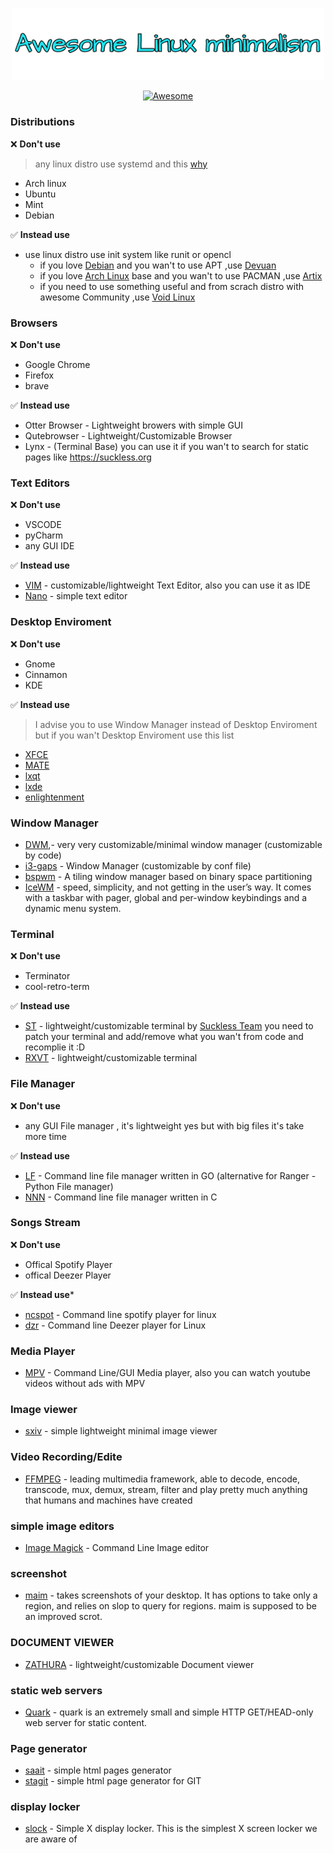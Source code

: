 <p align="center"><img width="500" src="icons/linuxm.png"> </img></p>
<p align="center">
  <a href="https://awesome.re">
		<img src="https://awesome.re/badge.svg" alt="Awesome">
	</a>
</p>

### Distributions
:x: **Don't use** <br>
> any linux distro use systemd and this [why](https://suckless.org/sucks/systemd/)
- Arch linux
- Ubuntu
- Mint
- Debian

✅ **Instead use** <br>
* use linux distro use init system like runit or opencl
  - if you love [Debian](https://www.debian.org/) and you wan't to use APT ,use [Devuan](https://www.devuan.org/)
  - if you love [Arch Linux](https://archlinux.org) base and you wan't to use PACMAN ,use [Artix](https://artixlinux.org/) 
  - if you need to use something useful and from scrach distro with awesome Community ,use [Void Linux](https://voidlinux.org)

### Browsers <br>
:x: **Don't use**
- Google Chrome
- Firefox
- brave

✅ **Instead use**  <br>
- Otter Browser - Lightweight browers with simple GUI
- Qutebrowser - Lightweight/Customizable Browser 
- Lynx - (Terminal Base) you can use it if you wan't to search for static pages like https://suckless.org

### Text Editors <br>
:x: **Don't use**
- VSCODE
- pyCharm
- any GUI IDE

✅ **Instead use**  <br>
- [VIM](https://www.vim.org/) - customizable/lightweight Text Editor, also you can use it as IDE
- [Nano](https://www.nano-editor.org/) - simple text editor

### Desktop Enviroment <br>
:x: **Don't use**
- Gnome
- Cinnamon
- KDE

✅ **Instead use**  <br>

> I advise you to use Window Manager instead of Desktop Enviroment but if you wan't Desktop Enviroment use this list

- [XFCE](https://www.xfce.org/)
- [MATE](https://mate-desktop.org/)
- [lxqt](https://lxqt-project.org/)
- [lxde](http://www.lxde.org/)
- [enlightenment](https://www.enlightenment.org/)

### Window Manager <br>
- [DWM](https://dwm.suckless.org/),- very very customizable/minimal window manager (customizable by code)
- [i3-gaps](https://github.com/Airblader/i3) - Window Manager (customizable by conf file)
- [bspwm](https://github.com/baskerville/bspwm) - A tiling window manager based on binary space partitioning
- [IceWM](https://ice-wm.org/) - speed, simplicity, and not getting in the user’s way. It comes with a taskbar with pager, global and per-window keybindings and a dynamic menu system.

### Terminal <br>
:x: **Don't use**
- Terminator
- cool-retro-term

✅ **Instead use**  <br>
- [ST](https://st.suckless.org) - lightweight/customizable terminal by [Suckless Team](https://suckless.org) you need to patch your terminal and add/remove what you wan't from code and recomplie it :D
- [RXVT](https://wiki.archlinux.org/title/Rxvt-unicode) - lightweight/customizable terminal


### File Manager <br>
:x: **Don't use** <br>
- any GUI File manager , it's lightweight yes but with big files it's take more time 

✅ **Instead use**  <br>
- [LF](https://github.com/gokcehan/lf) - Command line file manager written in GO (alternative for Ranger - Python File manager)
- [NNN](https://github.com/jarun/nnn) - Command line file manager written in C

### Songs Stream <br>
:x: **Don't use**
- Offical Spotify Player
- offical Deezer Player
 
✅ **Instead use*** <br>
- [ncspot](https://github.com/hrkfdn/ncspot) - Command line spotify player for linux 
- [dzr](https://github.com/yne/dzr) - Command line Deezer player for Linux

### Media Player <br>
* [MPV](https://github.com/mpv-player/mpv) - Command Line/GUI Media player, also you can watch youtube videos without ads with MPV
### Image viewer <br>
- [sxiv](https://github.com/muennich/sxiv) - simple lightweight minimal image viewer

### Video Recording/Edite
- [FFMPEG](https://www.ffmpeg.org/) - leading multimedia framework, able to decode, encode, transcode, mux, demux, stream, filter and play pretty much anything that humans and machines have created


### simple image editors
* [Image Magick](https://imagemagick.org/index.php) - Command Line Image editor

### screenshot
* [maim](https://github.com/naelstrof/maim) - takes screenshots of your desktop. It has options to take only a region, and relies on slop to query for regions. maim is supposed to be an improved scrot.

### DOCUMENT VIEWER
- [ZATHURA](https://github.com/pwmt/zathura) - lightweight/customizable Document viewer


### static web servers
- [Quark](https://tools.suckless.org/quark/) - quark is an extremely small and simple HTTP GET/HEAD-only web server for static content.

### Page generator
- [saait](https://git.codemadness.org/saait/file/README.html) - simple html pages generator
- [stagit](https://git.codemadness.org/stagit/file/README.html) - simple html page generator for GIT

### display locker
- [slock](https://tools.suckless.org/slock/) - Simple X display locker. This is the simplest X screen locker we are aware of
